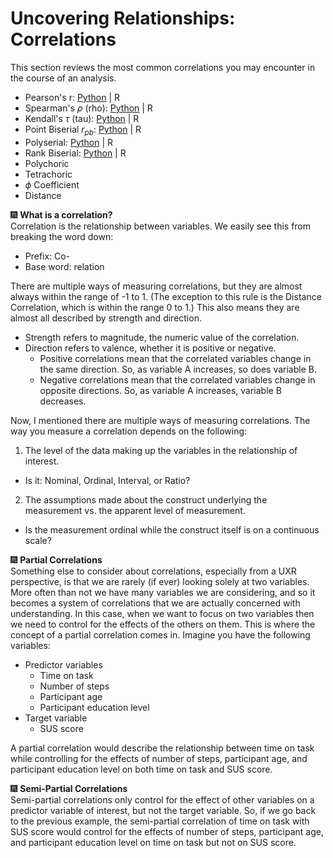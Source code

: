 # Uncovering Relationships: Correlations

This section reviews the most common correlations you may encounter in the course of an analysis.
- Pearson's r: [Python](/module03/correlations/pearsons_r.ipynb) | R
- Spearman's $ρ$ (rho): [Python](/module03/correlations/spearmans_rho.ipynb) | R
- Kendall's $\tau$ (tau): [Python](/module03/correlations/kendalls_tau.ipynb) | R
- Point Biserial $r_{pb}$: [Python](/module03/correlations/point_biserial.ipynb) | R
- Polyserial: [Python](/module03/correlations/polyserial.ipynb) | R
- Rank Biserial: [Python](/module03/correlations/rank_biserial.ipynb) | R
- Polychoric
- Tetrachoric
- $\phi$ Coefficient
- Distance


&#x1F386; __What is a correlation?__   
Correlation is the relationship between variables. We easily see this from breaking the word down:
- Prefix: Co-
- Base word: relation

There are multiple ways of measuring correlations, but they are almost always within the range of -1 to 1. (The exception to this rule is the Distance Correlation, which is within the range 0 to 1.) This also means they are almost all described by strength and direction. 
- Strength refers to magnitude, the numeric value of the correlation.
- Direction refers to valence, whether it is positive or negative.
  - Positive correlations mean that the correlated variables change in the same direction. So, as variable A increases, so does variable B.
  - Negative correlations mean that the correlated variables change in opposite directions. So, as variable A increases, variable B decreases.

Now, I mentioned there are multiple ways of measuring correlations. The way you measure a correlation depends on the following:
1. The level of the data making up the variables in the relationship of interest.
  - Is it: Nominal, Ordinal, Interval, or Ratio?
2. The assumptions made about the construct underlying the measurement vs. the apparent level of measurement.
  - Is the measurement ordinal while the construct itself is on a continuous scale?


&#x1F386; __Partial Correlations__   
Something else to consider about correlations, especially from a UXR perspective, is that we are rarely (if ever) looking solely at two variables. More often than not we have many variables we are considering, and so it becomes a system of correlations that we are actually concerned with understanding. In this case, when we want to focus on two variables then we need to control for the effects of the others on them. This is where the concept of a partial correlation comes in. Imagine you have the following variables:
- Predictor variables
  - Time on task
  - Number of steps
  - Participant age
  - Participant education level
- Target variable
  - SUS score

A partial correlation would describe the relationship between time on task while controlling for the effects of number of steps, participant age, and participant education level on both time on task and SUS score.

&#x1F386; __Semi-Partial Correlations__   
Semi-partial correlations only control for the effect of other variables on a predictor variable of interest, but not the target variable. So, if we go back to the previous example, the semi-partial correlation of time on task with SUS score would control for the effects of number of steps, participant age, and participant education level on time on task but not on SUS score.
